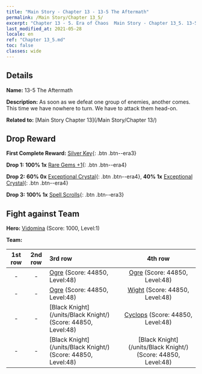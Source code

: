 ```yaml
---
title: "Main Story - Chapter 13 - 13-5 The Aftermath"
permalink: /Main Story/Chapter 13_5/
excerpt: "Chapter 13 - 5. Era of Chaos  Main Story - Chapter 13_5. 13-5 The Aftermath"
last_modified_at: 2021-05-28
locale: en
ref: "Chapter 13_5.md"
toc: false
classes: wide
---
```


## Details

 **Name:** 13-5 The Aftermath

 **Description:** As soon as we defeat one group of enemies, another comes. This time we have nowhere to turn. We have to attack them head-on.

 **Related to:** [Main Story Chapter 13](/Main Story/Chapter 13/)

## Drop Reward

 **First Complete Reward:** [Silver Key](/Items/con_693/){: .btn .btn--era3}

 **Drop 1:** **100% 1x** [Rare Gems +1](/Items/mat_44/){: .btn .btn--era4}

 **Drop 2:** **60% 0x** [Exceptional Crystal](/Items/mat_38/){: .btn .btn--era4}, **40% 1x** [Exceptional Crystal](/Items/mat_38/){: .btn .btn--era4}

 **Drop 3:** **100% 1x** [Spell Scrolls](/Items/con_694/){: .btn .btn--era3}


## Fight against Team
 **Hero:** [Vidomina](/heroes/Vidomina/) (Score: 1000, Level:1)

 **Team:**


  | 1st row | 2nd row | 3rd row | 4th row |
  |:----:|:----:|:----|:----:|
  | - | - | [Ogre](/units/Ogre/) (Score: 44850, Level:48)  | [Ogre](/units/Ogre/) (Score: 44850, Level:48)  |
  | - | - | [Ogre](/units/Ogre/) (Score: 44850, Level:48)  | [Wight](/units/Wight/) (Score: 44850, Level:48)  |
  | - | - | [Black Knight](/units/Black Knight/) (Score: 44850, Level:48)  | [Cyclops](/units/Cyclops/) (Score: 44850, Level:48)  |
  | - | - | [Black Knight](/units/Black Knight/) (Score: 44850, Level:48)  | [Black Knight](/units/Black Knight/) (Score: 44850, Level:48)  |


